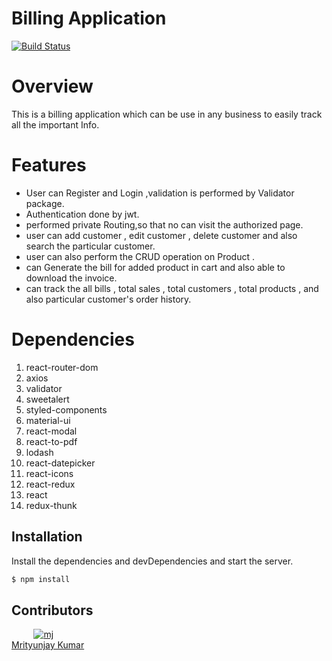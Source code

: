 # Billing Application
[![Build Status](https://img.shields.io/badge/build-deployed-success)](https://billing-app.netlify.app/)
# Overview

This is a billing application which can be use in any business to easily track  all the important Info.

# Features
  * User can Register and Login ,validation is performed by Validator package.
  * Authentication done by jwt.
  * performed private Routing,so that no can visit the authorized page.
  * user can add customer , edit customer , delete customer and also search the particular customer.
  * user can also perform the CRUD operation on Product .
  * can Generate the bill for added product in cart and also able to download the invoice.
  * can track the all bills , total sales , total customers , total products , and also particular customer's order history.

# Dependencies

1. react-router-dom 
2. axios
3. validator
4. sweetalert
5. styled-components
6. material-ui
7. react-modal
8. react-to-pdf
9. lodash
10. react-datepicker
11. react-icons
12. react-redux
13. react
14. redux-thunk

  
## Installation
Install the dependencies and devDependencies and start the server.

```sh
$ npm install
```

## Contributors

&nbsp;&nbsp;&nbsp;&nbsp;&nbsp;&nbsp;&nbsp;&nbsp;&nbsp;<a href="https://github.com/Mj-Techs"><img src="https://avatars3.githubusercontent.com/u?s=40" alt="mj" /></a></br>
[Mrityunjay Kumar](https://github.com/Mj-Techs)
